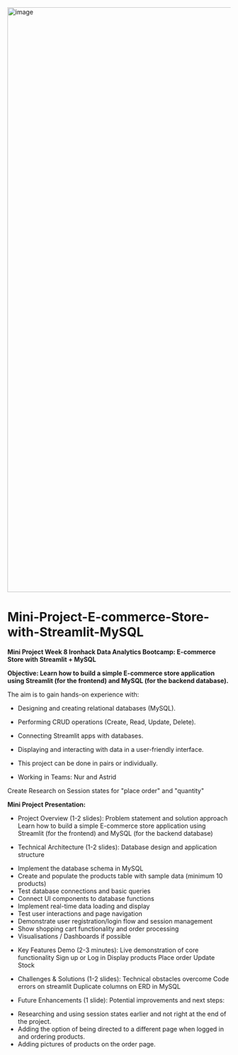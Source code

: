 <img width="1614" height="1318" alt="image" src="https://github.com/user-attachments/assets/e89faaaf-5ae6-4ac3-a634-9e129ee5b14e" />

# Mini-Project-E-commerce-Store-with-Streamlit-MySQL
**Mini Project Week 8 Ironhack Data Analytics Bootcamp: E-commerce Store with Streamlit + MySQL**

**Objective: Learn how to build a simple E-commerce store application using Streamlit (for the frontend) and MySQL (for the backend database).**

The aim is to gain hands-on experience with:

* Designing and creating relational databases (MySQL).

* Performing CRUD operations (Create, Read, Update, Delete).

* Connecting Streamlit apps with databases.

* Displaying and interacting with data in a user-friendly interface.

* This project can be done in pairs or individually.

* Working in Teams: Nur and Astrid

Create Research on Session states for "place order" and "quantity"

**Mini Project Presentation:** 

* Project Overview (1-2 slides): Problem statement and solution approach
Learn how to build a simple E-commerce store application using Streamlit (for the frontend) and MySQL (for the backend database)

* Technical Architecture (1-2 slides): Database design and application structure
- Implement the database schema in MySQL
- Create and populate the products table with sample data (minimum 10 products)
- Test database connections and basic queries
- Connect UI components to database functions
- Implement real-time data loading and display
- Test user interactions and page navigation
- Demonstrate user registration/login flow and session management
- Show shopping cart functionality and order processing
- Visualisations / Dashboards if possible


* Key Features Demo (2-3 minutes): Live demonstration of core functionality
Sign up or Log in
Display products
Place order
Update Stock
  
* Challenges & Solutions (1-2 slides): Technical obstacles overcome
Code errors on streamlit
Duplicate columns on ERD in MySQL

  
* Future Enhancements (1 slide): Potential improvements and next steps:
- Researching and using session states earlier and not right at the end of the project.
- Adding the option of being directed to a different page when logged in and ordering products.
- Adding pictures of products on the order page.

